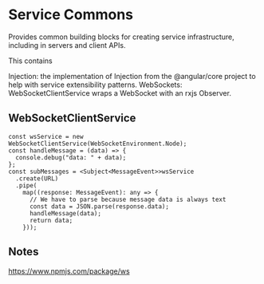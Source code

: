 # Service Commons

Provides common building blocks for creating service infrastructure, including in servers and client APIs. 

This contains 

Injection: the implementation of Injection from the @angular/core project to help with service extensibility patterns. 
WebSockets: WebSocketClientService wraps a WebSocket with an rxjs Observer.

## WebSocketClientService

    const wsService = new WebSocketClientService(WebSocketEnvironment.Node);
    const handleMessage = (data) => {
      console.debug("data: " + data);
    };
    const subMessages = <Subject<MessageEvent>>wsService
      .create(URL)
      .pipe(
        map((response: MessageEvent): any => {
          // We have to parse because message data is always text
          const data = JSON.parse(response.data);
          handleMessage(data);
          return data;
        }));

## Notes

https://www.npmjs.com/package/ws

